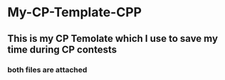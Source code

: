 # My-CP-Template-CPP

## This is my CP Temolate which I use to save my time during CP contests 
### both files are attached
